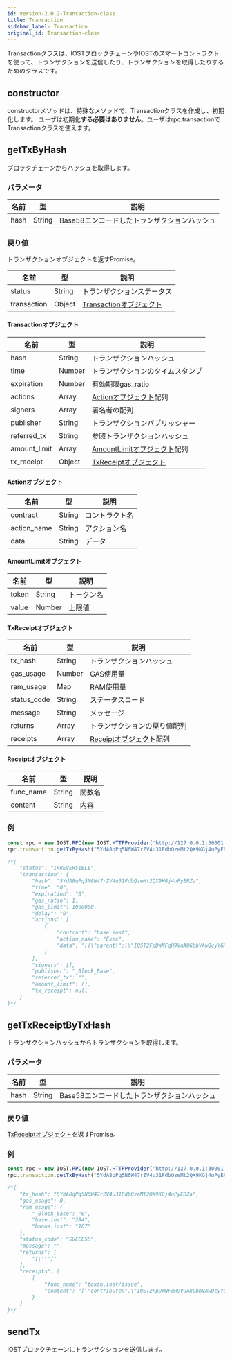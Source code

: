 ```yaml
---
id: version-2.0.2-Transaction-class
title: Transaction
sidebar_label: Transaction
original_id: Transaction-class
---
```


Transactionクラスは、IOSTブロックチェーンやIOSTのスマートコントラクトを使って、トランザクションを送信したり、トランザクションを取得したりするためのクラスです。

## constructor
constructorメソッドは、特殊なメソッドで、Transactionクラスを作成し、初期化します。
ユーザは初期化<b>する必要はありません</b>。ユーザはrpc.transactionでTransactionクラスを使えます。

## getTxByHash
ブロックチェーンからハッシュを取得します。

### パラメータ
名前             |型       |説明 
----                |--         |--
hash 		|String          | Base58エンコードしたトランザクションハッシュ

### 戻り値
トランザクションオブジェクトを返すPromise。

名前             |型       |説明 
----                |--         |--
status 		|String          | トランザクションステータス
transaction |Object 		 | [Transactionオブジェクト](Blockchain-class#transaction-object)

#### Transactionオブジェクト
名前             |型       |説明
----                |--         |--
hash 			|String          | トランザクションハッシュ
time 			|Number 		 | トランザクションのタイムスタンプ
expiration 		|Number          | 有効期限gas_ratio 		|Number          | GAS比率gas_limit  		|Number          | GAS上限delay 			|Number          | 遅延時間(ナノ秒)
actions 		|Array           | [Actionオブジェクト](#action-object)配列
signers 		|Array           | 署名者の配列
publisher 		|String          | トランザクションパブリッシャー
referred_tx 	|String          | 参照トランザクションハッシュ
amount_limit	|Array			 | [AmountLimitオブジェクト](#amountlimit-object)配列
tx_receipt 		|Object          | [TxReceiptオブジェクト](#txreceipt-object)

#### Actionオブジェクト
名前             |型       |説明 
----                |--         |--
contract 			|String          | コントラクト名
action_name 			|String 		 | アクション名
data 		|String          | データ

#### AmountLimitオブジェクト
名前             |型       |説明 
----                |--         |--
token 			|String          | トークン名
value 			|Number 		 | 上限値

#### TxReceiptオブジェクト
名前             |型       |説明 
----                |--         |--
tx_hash 			|String          | トランザクションハッシュ
gas_usage 			|Number 		 | GAS使用量
ram_usage 		|Map          | RAM使用量
status_code 		|String          | ステータスコード
message  		|String          | メッセージ
returns 			|Array          | トランザクションの戻り値配列
receipts 		|Array           | [Receiptオブジェクト](#receipt-object)配列

#### Receiptオブジェクト
名前             |型       |説明 
----                |--         |--
func_name 			|String          | 関数名
content 			|String 		 | 内容

### 例
```javascript
const rpc = new IOST.RPC(new IOST.HTTPProvider('http://127.0.0.1:30001'));
rpc.transaction.getTxByHash("5YdA8qPq5N6W47rZV4u31FdbQzeMt2QX9KGj4uPyERZa").then(console.log);

/*{
	"status": "IRREVERSIBLE",
	"transaction": {
		"hash": "5YdA8qPq5N6W47rZV4u31FdbQzeMt2QX9KGj4uPyERZa",
		"time": "0",
		"expiration": "0",
		"gas_ratio": 1,
		"gas_limit": 1000000,
		"delay": "0",
		"actions": [
			{
				"contract": "base.iost",
				"action_name": "Exec",
				"data": "[{\"parent\":[\"IOST2FpDWNFqH9VuA8GbbVAwQcyYGHZxFeiTwSyaeyXnV84yJZAG7A\", \"0\"]}]"
			}
		],
		"signers": [],
		"publisher": "_Block_Base",
		"referred_tx": "",
		"amount_limit": [],
		"tx_receipt": null
	}
}*/
```

## getTxReceiptByTxHash
トランザクションハッシュからトランザクションを取得します。

### パラメータ
名前             |型       |説明 
----                |--         |--
hash 		|String          | Base58エンコードしたトランザクションハッシュ

### 戻り値
[TxReceiptオブジェクト](#txreceipt-object)を返すPromise。

### 例
```javascript
const rpc = new IOST.RPC(new IOST.HTTPProvider('http://127.0.0.1:30001'));
rpc.transaction.getTxByHash("5YdA8qPq5N6W47rZV4u31FdbQzeMt2QX9KGj4uPyERZa").then(console.log);

/*{
	"tx_hash": "5YdA8qPq5N6W47rZV4u31FdbQzeMt2QX9KGj4uPyERZa",
	"gas_usage": 0,
	"ram_usage": {
		"_Block_Base": "0",
		"base.iost": "284",
		"bonus.iost": "107"
	},
	"status_code": "SUCCESS",
	"message": "",
	"returns": [
		"[\"\"]"
	],
	"receipts": [
		{
			"func_name": "token.iost/issue",
			"content": "[\"contribute\",\"IOST2FpDWNFqH9VuA8GbbVAwQcyYGHZxFeiTwSyaeyXnV84yJZAG7A\",\"900\"]"
		}
	]
}*/
```

## sendTx
IOSTブロックチェーンにトランザクションを送信します。
